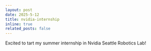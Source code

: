 ```yaml
---
layout: post
date: 2025-5-12
title: nvidia-internship
inline: true
related_posts: false
---
```


Excited to tart my summer internship in Nvidia Seattle Robotics Lab!
